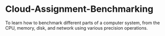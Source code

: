 # Cloud-Assignment-Benchmarking
To learn how to benchmark different parts of a computer system, from the CPU, memory, disk, and network using various precision operations.
